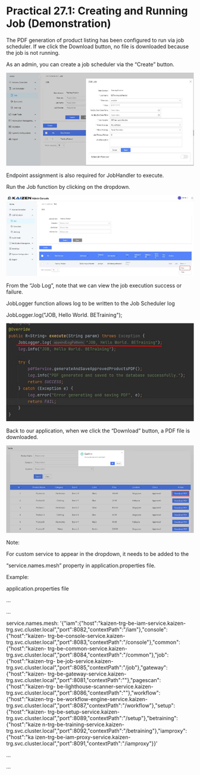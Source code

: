 # Practical 27.1: Creating and Running Job (Demonstration)



The PDF generation of product listing has been configured to run via job scheduler. If we click the Download button, no file is downloaded because the job is not running.





As an admin, you can create a job scheduler via the “Create” button.





![Image Description](./images/image_167.jpeg)











Endpoint assignment is also required for JobHandler to execute.









Run the Job function by clicking on the dropdown.





![Image Description](./images/image_168.jpeg)





From the “Job Log”, note that we can view the job execution success or failure.





JobLogger function allows log to be written to the Job Scheduler log



JobLogger.log("JOB, Hello World. BETraining");





![Image Description](./images/image_169.jpeg)









Back to our application, when we click the “Download” button, a PDF file is downloaded.





![Image Description](./images/image_170.jpeg)











Note:

For custom service to appear in the dropdown, it needs to be added to the

“service.names.mesh” property in application.properties file.



Example:



application.properties file



...

...

service.names.mesh: '{"iam":{"host":"kaizen-trg-be-iam-service.kaizen- trg.svc.cluster.local","port":8082,"contextPath":"/iam"},"console":{"host":"kaizen- trg-be-console-service.kaizen- trg.svc.cluster.local","port":8083,"contextPath":"/console"},"common":{"host":"kaizen- trg-be-common-service.kaizen- trg.svc.cluster.local","port":8084,"contextPath":"/common"},"job":{"host":"kaizen-trg- be-job-service.kaizen- trg.svc.cluster.local","port":8085,"contextPath":"/job"},"gateway":{"host":"kaizen- trg-be-gateway-service.kaizen- trg.svc.cluster.local","port":8081,"contextPath":""},"pagescan":{"host":"kaizen-trg- be-lighthouse-scanner-service.kaizen- trg.svc.cluster.local","port":8086,"contextPath":""},"workflow":{"host":"kaizen-trg- be-workflow-engine-service.kaizen- trg.svc.cluster.local","port":8087,"contextPath":"/workflow"},"setup":{"host":"kaizen- trg-be-setup-service.kaizen- trg.svc.cluster.local","port":8089,"contextPath":"/setup"},"betraining":{"host":"kaize n-trg-be-training-service.kaizen- trg.svc.cluster.local","port":8092,"contextPath":"/betraining"},"iamproxy":{"host":"ka izen-trg-be-iam-proxy-service.kaizen- trg.svc.cluster.local","port":8091,"contextPath":"/iamproxy"}}'

...

...



